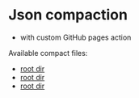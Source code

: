 # Json compaction 
- with custom GitHub pages action

Available compact files:
- [root dir](/test.json)
- [root dir](/dir/test.json)
- [root dir](/dir/subdir/test.json)